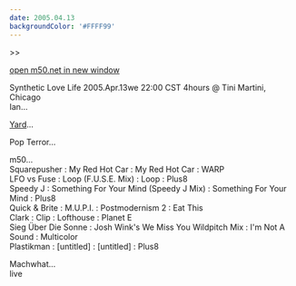 ```yaml
---
date: 2005.04.13
backgroundColor: '#FFFF99'
---
```


\>>

[open m50.net in new window](http://m50.net/)

Synthetic Love Life 2005.Apr.13we 22:00 CST 4hours @ Tini Martini, Chicago  
Ian...  

[Yard](http://yard.tandjrec.com/)...  


Pop Terror...  


m50...  
Squarepusher : My Red Hot Car : My Red Hot Car : WARP  
LFO vs Fuse : Loop (F.U.S.E. Mix) : Loop : Plus8  
Speedy J : Something For Your Mind (Speedy J Mix) : Something For Your Mind : Plus8  
Quick & Brite : M.U.P.I. : Postmodernism 2 : Eat This  
Clark : Clip : Lofthouse : Planet E  
Sieg Über Die Sonne : Josh Wink's We Miss You Wildpitch Mix : I'm Not A Sound : Multicolor  
Plastikman : \[untitled\] : \[untitled\] : Plus8


Machwhat...  
live
